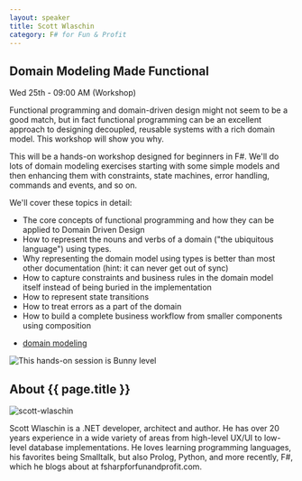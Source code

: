 ```yaml
---
layout: speaker
title: Scott Wlaschin
category: F# for Fun & Profit
---
```


<div class="row">
    <div class="col-md-6">
        <div class="speaker-talk">
            <div class="section-head">
                <h2 class="header-title">Domain Modeling Made Functional</h2>
                    <p class="header-desc">Wed 25th - 09:00 AM (Workshop)</p>
            </div>
            <div>
                <p>
                    Functional programming and domain-driven design might not seem to be a good match, but in fact functional programming can be an excellent approach to designing decoupled, reusable systems with a rich domain model.  This workshop will show you why.
                </p>
                <p>
                    This will be a hands-on workshop designed for beginners in F#. We'll do lots of domain modeling exercises starting with some simple models and then enhancing them with constraints, state machines, error handling, commands and events, and so on.
                </p>
                <p>
                    We'll cover these topics in detail:
                    <ul>
                        <li>The core concepts of functional programming and how they can be applied to Domain Driven Design</li>
                        <li>How to represent the nouns and verbs of a domain ("the ubiquitous language") using types.</li>
                        <li>Why representing the domain model using types is better than most other documentation (hint: it can never get out of sync)</li>
                        <li>How to capture constraints and business rules in the domain model itself instead of being buried in the implementation</li>
                        <li>How to represent state transitions</li>
                        <li>How to treat errors as a part of the domain</li>
                        <li>How to build a complete business workflow from smaller components using composition</li>
                    </ul>
                </p>
            </div>
            <div>
                <div class="speaker-tag">
                    <ul class="tag">
                        <li><a href="#">domain modeling</a></li>
                    </ul>
                </div>
                <div class="talk-level">
                    <img src="{{ site.baseurl }}public/assets/animals/bunny.png" alt="This hands-on session is Bunny level" />
                </div>
            </div>
        </div>
    </div>
</div><!-- /.row -->
<div class="row">
    <div class="col-md-12">
        <div class="speaker-about">
            <div class="section-head">
                <h2 class="header-title">About {{ page.title }}</h2>
                <p class="header-desc">
                    <a href="https://twitter.com/ScottWlaschin"><i class="fab fa-twitter"></i></a>
					<a href="https://github.com/swlaschin"><i class="fab fa-github-alt"></i></a>
					<a href="http://fsharpforfunandprofit.com/"><i class="fas fa-rss"></i></a>
                </p>
            </div>
            <div class="row">
                <div class="col-md-2">
                    <img src="{{ site.baseurl }}public/assets/speakers/2019/scott-wlaschin.jpg" alt="scott-wlaschin" />
                </div>
                <div class="col-md-10">
                    <p>
                        Scott Wlaschin is a .NET developer, architect and author.
                        He has over 20 years experience in a wide variety of areas
                        from high-level UX/UI to low-level database implementations.
                        He loves learning programming languages, his favorites being
                        Smalltalk, but also Prolog, Python, and more recently, F#,
                        which he blogs about at fsharpforfunandprofit.com.
                    </p>
                </div>
            </div>
        </div>
    </div>
</div>